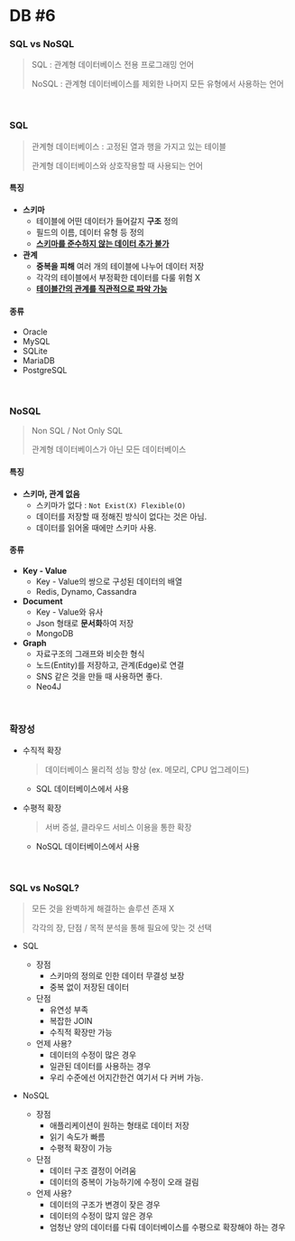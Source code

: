 # DB #6

### SQL vs NoSQL

> SQL : 관계형 데이터베이스 전용 프로그래밍 언어
>
> NoSQL : 관계형 데이터베이스를 제외한 나머지 모든 유형에서 사용하는 언어

<br>

### SQL

> 관계형 데이터베이스 : 고정된 열과 행을 가지고 있는 테이블
>
> 관계형 데이터베이스와 상호작용할 때 사용되는 언어

####  특징

- **스키마**
  - 테이블에 어떤 데이터가 들어갈지 **구조** 정의
  - 필드의 이름, 데이터 유형 등 정의
  - **<u>스키마를 준수하지 않는 데이터 추가 불가</u>**
- **관계**
  - **중복을 피해** 여러 개의 테이블에 나누어 데이터 저장
  - 각각의 테이블에서 부정확한 데이터를 다룰 위험 X
  - **<u>테이블간의 관계를 직관적으로 파악 가능</u>**

#### 종류

- Oracle
- MySQL
- SQLite
- MariaDB
- PostgreSQL

<br>

### NoSQL

> Non SQL / Not Only SQL
>
> 관계형 데이터베이스가 아닌 모든 데이터베이스

#### 특징

- **스키마, 관계 없음**
  - 스키마가 없다 : `Not Exist(X) Flexible(O)`
  - 데이터를 저장할 때 정해진 방식이 없다는 것은 아님.
  - 데이터를 읽어올 때에만 스키마 사용.


#### 종류

- **Key - Value**
  - Key - Value의 쌍으로 구성된 데이터의 배열
  - Redis, Dynamo, Cassandra
- **Document**
  - Key - Value와 유사
  - Json 형태로 **문서화**하여 저장
  - MongoDB
- **Graph**
  - 자료구조의 그래프와 비슷한 형식
  - 노드(Entity)를 저장하고, 관계(Edge)로 연결
  - SNS 같은 것을 만들 때 사용하면 좋다.
  - Neo4J

<br>

### 확장성

- 수직적 확장

  > 데이터베이스 물리적 성능 향상 (ex. 메모리, CPU 업그레이드)

  - SQL 데이터베이스에서 사용

- 수평적 확장

  > 서버 증설, 클라우드 서비스 이용을 통한 확장

  - NoSQL 데이터베이스에서 사용

<br>

### SQL vs NoSQL?

> 모든 것을 완벽하게 해결하는 솔루션 존재 X
>
> 각각의 장, 단점 / 목적 분석을 통해 필요에 맞는 것 선택

- SQL

  - 장점
    - 스키마의 정의로 인한 데이터 무결성 보장
    - 중복 없이 저장된 데이터
  - 단점
    - 유연성 부족
    - 복잡한 JOIN
    - 수직적 확장만 가능
  - 언제 사용?
    - 데이터의 수정이 많은 경우
    - 일관된 데이터를 사용하는 경우
    - 우리 수준에선 어지간한건 여기서 다 커버 가능.
- NoSQL

  - 장점
    - 애플리케이션이 원하는 형태로 데이터 저장
    - 읽기 속도가 빠름
    - 수평적 확장이 가능
  - 단점
    - 데이터 구조 결정이 어려움
    - 데이터의 중복이 가능하기에 수정이 오래 걸림
  - 언제 사용?
    - 데이터의 구조가 변경이 잦은 경우
    - 데이터의 수정이 많지 않은 경우
    - 엄청난 양의 데이터를 다뤄 데이터베이스를 수평으로 확장해야 하는 경우